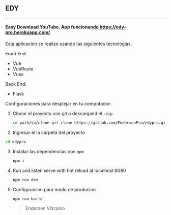 ## EDY

------

#### Easy Download YouTube. App funcionando https://edy-pro.herokuapp.com/

Esta aplicacion se realizo usando las siguientes tecnologias.

Front End:
- Vue
- VueRoute
- Vuex

Back End:
- Flask

Configuraciones para desplejar en tu computador:

1. Clonar el proyecto con git o descargand el `.zip`  

   ```bash
   cd path/to/clone git clone https://github.com/EndersonPro/edypro.git
   ```

2.  Ingresar el la carpeta del proyecto 

  ```bash
  cd edypro
  ```

3. Instalar las dependencias con `npm` 

   ```bash
   npm i 
   ```

4. Run and listen serve with hot reload at localhost:8080

   ```bash
   npm run dev
   ```

5. Configuracion para modo de producion 

   ```bash
   npm run build
   ```

   > Enderson VIzcaino 
